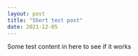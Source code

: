 ```yaml
---
layout: post
title: "Short test post"
date: 2021-12-05
---
```


Some test content in here to see if it works
